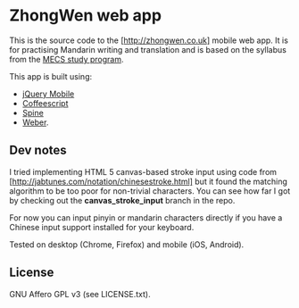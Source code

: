 # ZhongWen web app #

This is the source code to the [http://zhongwen.co.uk] mobile web app. It is for practising Mandarin writing and
translation and is based on the syllabus from the [MECS study program](http://www.meridiandao.co.uk/).

This app is built using:

* [jQuery Mobile](https://github.com/jquery/jquery-mobile)
* [Coffeescript](https://github.com/jashkenas/coffee-script)
* [Spine](http://github.com/maccman/spine)
* [Weber](http://github.com/hiddentao/weber).

## Dev notes ##

I tried implementing HTML 5 canvas-based stroke input using code from [http://jabtunes.com/notation/chinesestroke.html]
but it found the matching algorithm to be too poor for non-trivial characters. You can see how far I got by checking
out the **canvas_stroke_input** branch in the repo.

For now you can input pinyin or mandarin characters directly if you have a Chinese input support installed for your
keyboard.

Tested on desktop (Chrome, Firefox) and mobile (iOS, Android).


## License ##

GNU Affero GPL v3 (see LICENSE.txt).


